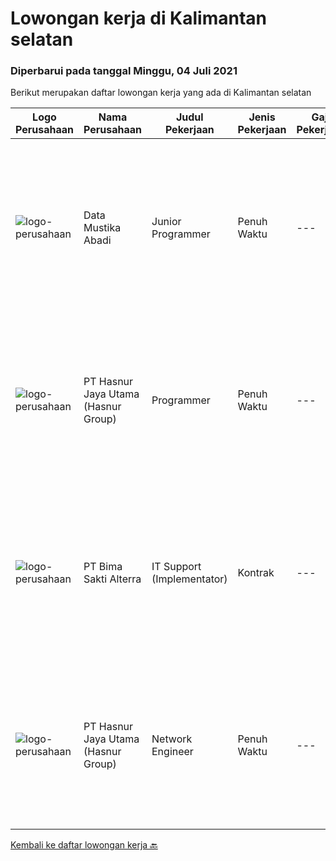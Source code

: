 
  # Lowongan kerja di Kalimantan selatan

  ### Diperbarui pada tanggal Minggu, 04 Juli 2021

  Berikut merupakan daftar lowongan kerja yang ada di Kalimantan selatan

  |Logo Perusahaan | Nama Perusahaan | Judul Pekerjaan | Jenis Pekerjaan | Gaji Pekerjaan | Lokasi | Deskripsi | Tanggal diunggah | Pranala |
  | -------------- | --------------- | --------------- | --------- | --------- | -------------- | ------- | ----------- | ----------- |
  |![logo-perusahaan](https://image-service-cdn.seek.com.au/4444fa990b53d984e9e492a07755b982237ee3df/ee4dce1061f3f616224767ad58cb2fc751b8d2dc)|Data Mustika Abadi|Junior Programmer|Penuh Waktu|---|Banjarmasin|Requirements: Menguasai JS,PHP, CSS Menguasai database Mssql Server &amp; MySql Mampu dan bisa dengan RadStudio 10.3 menjadi nilai plus Mampu dan bisa...|Sabtu, 26 Juni 2021|https://www.jobstreet.co.id/id/job/junior-programmer-3566210?token=0~1e446883-8a5f-4942-8e8e-6ac457775dff&sectionRank=1&jobId=jobstreet-id-job-3566210|
|![logo-perusahaan](https://image-service-cdn.seek.com.au/ce6f66b5ddea48c0961eddc201a535616844de99/ee4dce1061f3f616224767ad58cb2fc751b8d2dc)|PT Hasnur Jaya Utama (Hasnur Group)|Programmer|Penuh Waktu|---|Banjarbaru|Job Descriptions:  Develops code and creates customized applications to enhance product based on business needs. Investigates and resolves matters of...|Selasa, 22 Juni 2021|https://www.jobstreet.co.id/id/job/programmer-3548285?token=0~1e446883-8a5f-4942-8e8e-6ac457775dff&sectionRank=2&jobId=jobstreet-id-job-3548285|
|![logo-perusahaan](https://image-service-cdn.seek.com.au/3b449304b19b7a5909fe2d6166b69cb2e3dfc9ad/ee4dce1061f3f616224767ad58cb2fc751b8d2dc)|PT Bima Sakti Alterra|IT Support (Implementator)|Kontrak|---|Kalimantan Selatan|Deskripsi pekerjaan: membantu mengumpulkan informasi pengguna wajib pajak. Membantu melakukan instalasi POS dan BimaPHR. Memastikan data terkirim ke...|Kamis, 10 Juni 2021|https://www.jobstreet.co.id/id/job/it-support-implementator-3553064?token=0~1e446883-8a5f-4942-8e8e-6ac457775dff&sectionRank=3&jobId=jobstreet-id-job-3553064|
|![logo-perusahaan](https://image-service-cdn.seek.com.au/ce6f66b5ddea48c0961eddc201a535616844de99/ee4dce1061f3f616224767ad58cb2fc751b8d2dc)|PT Hasnur Jaya Utama (Hasnur Group)|Network Engineer|Penuh Waktu|---|Kalimantan Selatan|Job Descriptions: Configure and install various network devices and services (e.g. routers, switches, firewalls, VPV, QoS) Perform network maintenance...|Senin, 07 Juni 2021|https://www.jobstreet.co.id/id/job/network-engineer-3548433?token=0~1e446883-8a5f-4942-8e8e-6ac457775dff&sectionRank=4&jobId=jobstreet-id-job-3548433|


  [Kembali ke daftar lowongan kerja 🔙](../README.md#daftar-lowongan-kerja)
  